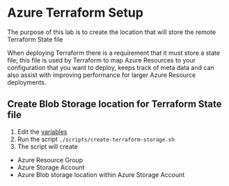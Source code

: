 # Azure Terraform Setup

The purpose of this lab is to create the location that will store the remote Terraform State file

When deploying Terraform there is a requirement that it must store a state file; this file is used by Terraform to map Azure Resources to your configuration that you want to deploy, keeps track of meta data and can also assist with improving performance for larger Azure Resource deployments.

## Create Blob Storage location for Terraform State file
1. Edit the [variables](labs/1-Initial-Setup/scripts/create-terraform-storage.sh#L3-L4)
2. Run the script `./scripts/create-terraform-storage.sh`
3. The script will create
- Azure Resource Group
- Azure Storage Account
- Azure Blob storage location within Azure Storage Account
